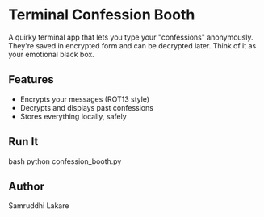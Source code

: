 # Terminal Confession Booth

A quirky terminal app that lets you type your "confessions" anonymously. They're saved in encrypted form and can be decrypted later. Think of it as your emotional black box.

## Features
- Encrypts your messages (ROT13 style)
- Decrypts and displays past confessions
- Stores everything locally, safely

## Run It
bash
python confession_booth.py


## Author
Samruddhi Lakare